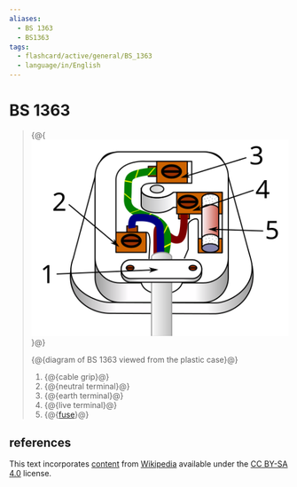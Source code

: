 ```yaml
---
aliases:
  - BS 1363
  - BS1363
tags:
  - flashcard/active/general/BS_1363
  - language/in/English
---
```


# BS 1363

> {@{![diagram of BS 1363](../archives/Wikimedia%20Commons/Three%20pin%20mains%20plug%20(UK).svg)}@}
>
> {@{diagram of BS 1363 viewed from the plastic case}@}
>
> 1. {@{cable grip}@}
> 2. {@{neutral terminal}@}
> 3. {@{earth terminal}@}
> 4. {@{live terminal}@}
> 5. {@{[fuse](fuse%20(electrical).md)}@} <!--SR:!2024-11-22,282,290!2025-12-25,637,290!2028-07-03,1351,330!2025-02-18,501,330!2025-02-19,502,330!2024-11-21,433,330!2025-02-23,505,330-->

## references

This text incorporates [content](https://en.wikipedia.org/wiki/BS_1363) from [Wikipedia](Wikipedia.md) available under the [CC BY-SA 4.0](https://creativecommons.org/licenses/by-sa/4.0/) license.
